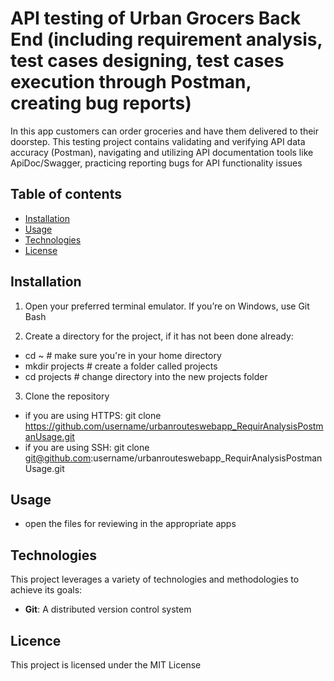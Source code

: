 # API testing of Urban Grocers Back End (including requirement analysis, test cases designing, test cases execution through Postman, creating bug reports)

In this app customers can order groceries and have them delivered to their doorstep. This testing project contains validating and verifying API data accuracy (Postman), navigating and utilizing API documentation tools like ApiDoc/Swagger, practicing reporting bugs for API functionality issues

## Table of contents

- [Installation](#installation)
- [Usage](#usage)
- [Technologies](#technologies)
- [License](#licence)

## Installation

1. Open your preferred terminal emulator. If you’re on Windows, use Git Bash

2. Create a directory for the project, if it has not been done already:

- cd ~ # make sure you're in your home directory
- mkdir projects # create a folder called projects
- cd projects # change directory into the new projects folder 

3. Clone the repository

- if you are using HTTPS: git clone https://github.com/username/urbanrouteswebapp_RequirAnalysisPostmanUsage.git
- if you are using SSH: git clone git@github.com:username/urbanrouteswebapp_RequirAnalysisPostmanUsage.git

## Usage

- open the files for reviewing in the appropriate apps

## Technologies

This project leverages a variety of technologies and methodologies to achieve its goals:

- **Git**: A distributed version control system

## Licence

This project is licensed under the MIT License
